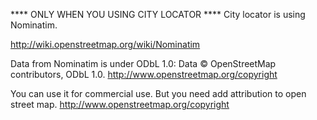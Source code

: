 **** ONLY WHEN YOU USING CITY LOCATOR ****
City locator is using Nominatim.

http://wiki.openstreetmap.org/wiki/Nominatim

Data from Nominatim is under ODbL 1.0:
Data © OpenStreetMap contributors, ODbL 1.0. http://www.openstreetmap.org/copyright

You can use it for commercial use. But you need add attribution to open street map.
http://www.openstreetmap.org/copyright
